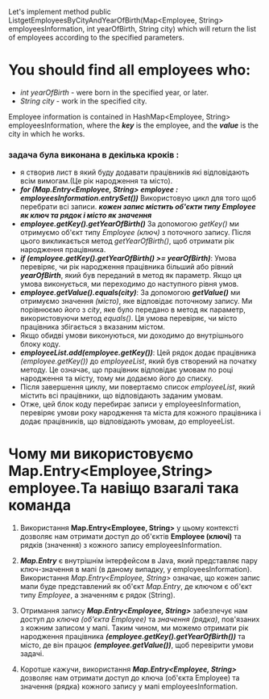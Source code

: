 Let's implement method
public List<Employee>getEmployeesByCityAndYearOfBirth(Map<Employee, String> employeesInformation, int yearOfBirth, String city) 
which will return the list of employees according to the specified parameters.

# You should find all employees who:

* *int yearOfBirth* - were born in the specified year, or later.
* *String city* - work in the specified city.

Employee information is contained in HashMap<Employee, String> employeesInformation, 
where the ***key*** is the employee, and the ***value*** is the city in which he works.

### задача була виконана в декілька кроків : 
 * я створив лист в який буду додавати працівників які відповідають всім вимогам.(Це рік народження та місто).
 * ***for (Map.Entry<Employee, String> employee : employeesInformation.entrySet())***
      Використовую цикл для того щоб перебрати всі записи.
   ***кожен запис містить об'єкти типу Employee як *ключ* та *рядок* і місто як значення***
 * ***employee.getKey().getYearOfBirth()***
     За допомогою *getKey()* ми отримуємо об'єкт типу *Employee (ключ)* з поточного запису. 
     Після цього викликається метод *getYearOfBirth()*, щоб отримати рік народження працівника.
* ***if (employee.getKey().getYearOfBirth() >= yearOfBirth)***: 
     Умова перевіряє, чи рік народження працівника більший або рівний ***yearOfBirth***,
     який був переданий в метод як параметр. Якщо ця умова виконується, 
     ми переходимо до наступного рівня умов.
* ***employee.getValue().equals(city)***:
     За допомогою ***getValue()*** ми отримуємо значення *(місто)*,
     яке відповідає поточному запису. Ми порівнюємо його з *city*, 
     яке було передано в метод як параметр, використовуючи метод *equals()*.
     Ця умова перевіряє, чи місто працівника збігається з вказаним містом.
* Якщо обидві умови виконуються, ми доходимо до внутрішнього блоку коду.
* ***employeeList.add(employee.getKey())***: Цей рядок додає працівника *(employee.getKey())* до *employeeList*,
     який був створений на початку методу. Це означає, що працівник відповідає умовам по році народження та місту, 
     тому ми додаємо його до списку.
* Після завершення циклу, ми повертаємо список *employeeList*, який містить всі працівники, що відповідають заданим умовам.
* Отже, цей блок коду перебирає записи у employeesInformation, перевіряє умови року народження та міста для кожного працівника і додає працівників, 
     що відповідають умовам, до employeeList.

 # Чому ми використовуємо Map.Entry<Employee,String> employee.Та навіщо взагалі така команда

1. Використання **Map.Entry<Employee, String>** у цьому контексті дозволяє нам отримати доступ до об'єктів **Employee (ключі)** та рядків (значення) 
з кожного запису employeesInformation.

2. ***Map.Entry*** є внутрішнім інтерфейсом в Java, який представляє пару ключ-значення в мапі (в даному випадку, у employeesInformation).
Використання *Map.Entry<Employee, String>* означає, що кожен запис мапи буде представлений як об'єкт *Map.Entry*,
де ключом є об'єкт типу *Employee*, а значенням є рядок (String).

3. Отримання запису ***Map.Entry<Employee, String>*** забезпечує нам доступ до *ключа (об'єкта Employee)* та *значення (рядка)*,
пов'язаних з кожним записом у мапі. Таким чином, ми можемо отримати рік народження працівника ***(employee.getKey().getYearOfBirth())***
та місто, де він працює ***(employee.getValue())***, щоб перевірити умови задачі.
4. Коротше кажучи, використання ***Map.Entry<Employee, String>*** дозволяє нам отримати доступ до ключа (об'єкта Employee) 
   та значення (рядка) кожного запису у мапі employeesInformation.